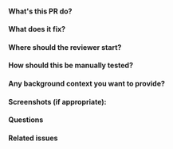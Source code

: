 #### What's this PR do?


#### What does it fix?


#### Where should the reviewer start?


#### How should this be manually tested?


#### Any background context you want to provide?


#### Screenshots (if appropriate):


#### Questions


#### Related issues 
